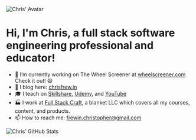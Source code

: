 ![Chris' Avatar](https://gravatar.com/avatar/053bbf940bc7eec28b402d2135d5e989?s=50)
# Hi, I'm Chris, a full stack software engineering professional and educator!

- 🔭 I’m currently working on The Wheel Screener at [wheelscreener.com](https://wheelscreener.com) Check it out! 😄
- 📝 I blog here: [chrisfrew.in](https://chrisfrew.in)
- 🎓 I teach on [Skillshare](https://www.skillshare.com/user/christopherfrewin), [Udemy](https://www.udemy.com/user/chris-frewin/), and [YouTube](https://www.youtube.com/channel/UCLaNEXFBI1wpGtxvGVjfHKw)
- 🏭 I work at [Full Stack Craft](https://fullstackcraft.com), a blanket LLC which covers all my courses, content, and products.
- 📫 How to reach me: [frewin.christopher@gmail.com](mailto:frewin.christopher@gmail.com)

![Chris' GitHub Stats](https://github-readme-stats.vercel.app/api/?username=princefishthrower&show_icons=true&title_color=f92672&icon_color=00FFFF&text_color=9f9f9f&bg_color=1A1A1A)
